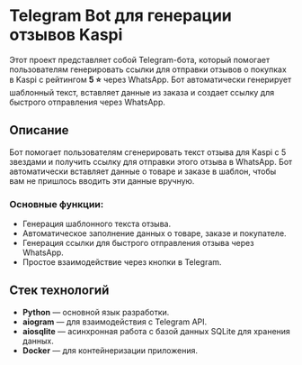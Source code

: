# Telegram Bot для генерации отзывов Kaspi

Этот проект представляет собой Telegram-бота, который помогает пользователям генерировать ссылки для отправки отзывов о покупках в Kaspi с рейтингом **5 ⭐** через WhatsApp. Бот автоматически генерирует шаблонный текст, вставляет данные из заказа и создает ссылку для быстрого отправления через WhatsApp.

## Описание

Бот помогает пользователям сгенерировать текст отзыва для Kaspi с 5 звездами и получить ссылку для отправки этого отзыва в WhatsApp. Бот автоматически вставляет данные о товаре и заказе в шаблон, чтобы вам не пришлось вводить эти данные вручную.

### Основные функции:
- Генерация шаблонного текста отзыва.
- Автоматическое заполнение данных о товаре, заказе и покупателе.
- Генерация ссылки для быстрого отправления отзыва через WhatsApp.
- Простое взаимодействие через кнопки в Telegram.

## Стек технологий

- **Python** — основной язык разработки.
- **aiogram** — для взаимодействия с Telegram API.
- **aiosqlite** — асинхронная работа с базой данных SQLite для хранения данных.
- **Docker** — для контейнеризации приложения.
